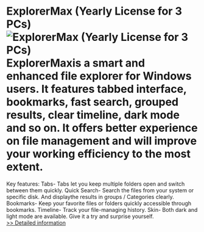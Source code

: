 # ExplorerMax (Yearly License for 3 PCs)<br />![ExplorerMax (Yearly License for 3 PCs)](https://mycommerce.akamaized.net/api/pimages/P300963889/BIG/300963889.PNG)<br />ExplorerMaxis a smart and enhanced file explorer for Windows users. It features tabbed interface, bookmarks, fast search, grouped results, clear timeline, dark mode and so on. It offers better experience on file management and will improve your working efficiency to the most extent.
Key features:
Tabs- Tabs let you keep multiple folders open and switch between them quickly.
Quick Search- Search the files from your system or specific disk. And displaythe results in groups / Categories clearly.
Bookmarks- Keep your favorite files or folders quickly accessible through bookmarks.
Timeline- Track your file-managing history.
Skin- Both dark and light mode are available.
Give it a try and surprise yourself.<br />[>> Detailed information](https://secure.shareit.com/shareit/product.html?productid=300963889&affiliateid=200057808)